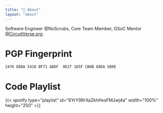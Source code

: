 ```yaml
---
title: "📙 About"
layout: "about"
---
```


Software Engineer @NoScrubs, Core Team Member, GSoC Mentor [@CircuitVerse.org](https://circuitverse.org/).


# PGP Fingerprint

`2476 DEBA 5410 BF71 A8DF  0E27 1D5F CB0B 68EA 5B9E`

<!-- 
# Motivations

If you’d like to know about my development career you can download my [**resumé**](/assets/vaibhav_upreti_resume.pdf).

# OSS contributions

Below you can find the list of my OSS contributions:
- [CircuitVerse](https://github.com/CircuitVerse/CircuitVerse/commits?author=VaibhavUpreti)

At the moment, I am dedicating my time to delving into the inner workings of Rails and focusing on expanding my contributions to the project. -->

<!-- # Socials
- [LinkedIn](https://www.linkedin.com/in/vaibhav-upreti/) 
- [GitHub](https://github.com/VaibhavUpreti) 
- [Twitter](https://twitter.com/vaibhav__upreti)  -->

# Code Playlist
{{< spotify type="playlist" id="6YrY9RrXaZkhHxsFMJwj4a" width="100%" height="250" >}}

<!-- 
# Random Tweet
{{< tweet user="NoContextBrits" id="1609235001303830530" >}} -->